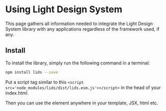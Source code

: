 # Using Light Design System

This page gathers all information needed to integrate the Light Design System library with any applications regardless of the framework used, if any.

## Install

To install the library, simply run the following command in a terminal:

```bash
npm install lids --save
```

Put a script tag similar to this `<script src='node_modules/lids/dist/lids.esm.js'></script>` in the head of your index.html.

Then you can use the element anywhere in your template, JSX, html etc.
